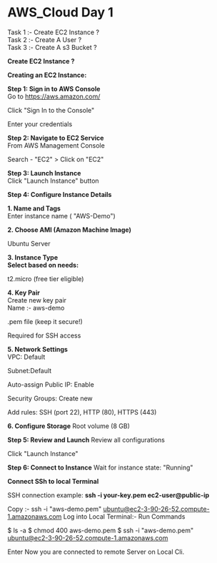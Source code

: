 # AWS_Cloud Day 1
Task 1 :- Create EC2 Instance ? </br>
Task 2 :- Create A User ? </br>
Task 3 :- Create A s3 Bucket ?

**Create EC2 Instance ?**

**Creating an EC2 Instance:** </br>

**Step 1: Sign in to AWS Console** </br>
Go to https://aws.amazon.com/

Click "Sign In to the Console"

Enter your credentials

**Step 2: Navigate to EC2 Service**</br>
From AWS Management Console

Search - "EC2" > Click on "EC2"

**Step 3: Launch Instance**</br>
Click "Launch Instance" button

**Step 4: Configure Instance Details**

**1. Name and Tags**</br>
Enter instance name ( "AWS-Demo")

**2. Choose AMI (Amazon Machine Image)** </br>

Ubuntu Server

**3. Instance Type </br>
Select based on needs:** </br>

t2.micro (free tier eligible)

**4. Key Pair** </br>
Create new key pair </br>
Name :- aws-demo

.pem file (keep it secure!) </br>

Required for SSH access </br>

**5. Network Settings** </br>
VPC: Default

Subnet:Default

Auto-assign Public IP: Enable

Security Groups: Create new

Add rules: SSH (port 22), HTTP (80), HTTPS (443)

**6. Configure Storage**
Root volume (8 GB)

**Step 5: Review and Launch**
Review all configurations

Click "Launch Instance"

**Step 6: Connect to Instance**
Wait for instance state: "Running"

**Connect SSh to local Terminal**

SSH connection example:
**ssh -i your-key.pem ec2-user@public-ip**


 Copy :- ssh -i "aws-demo.pem" ubuntu@ec2-3-90-26-52.compute-1.amazonaws.com
Log into Local Terminal:- Run Commands

$ ls -a
$ chmod 400 aws-demo.pem
$ ssh -i "aws-demo.pem" ubuntu@ec2-3-90-26-52.compute-1.amazonaws.com

Enter
Now you are connected to remote Server on Local Cli.
